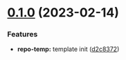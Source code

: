 # [0.1.0](https://github.com/ningbonb/repo-temp/compare/v1.1.1...v0.1.0) (2023-02-14)


### Features

* **repo-temp:** template init ([d2c8372](https://github.com/ningbonb/repo-temp/commit/d2c8372043211b2c3f9a2e56c1b8e0badd23a624))



